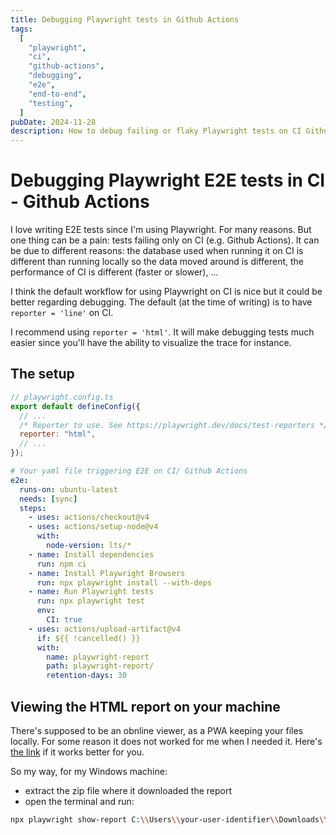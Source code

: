```yaml
---
title: Debugging Playwright tests in Github Actions
tags:
  [
    "playwright",
    "ci",
    "github-actions",
    "debugging",
    "e2e",
    "end-to-end",
    "testing",
  ]
pubDate: 2024-11-28
description: How to debug failing or flaky Playwright tests on CI Github Actions
---
```


# Debugging Playwright E2E tests in CI - Github Actions

I love writing E2E tests since I'm using Playwright. For many reasons.
But one thing can be a pain: tests failing only on CI (e.g. Github Actions).
It can be due to different reasons: the database used when running it on CI is different than running locally so the data moved around is different, the performance of CI is different (faster or slower), ...

I think the default workflow for using Playwright on CI is nice but it could be better regarding debugging.
The default (at the time of writing) is to have `reporter = 'line'` on CI.

I recommend using `reporter = 'html'`. It will make debugging tests much easier since you'll have the ability to visualize the trace for instance.

## The setup

```js
// playwright.config.ts
export default defineConfig({
  // ...
  /* Reporter to use. See https://playwright.dev/docs/test-reporters */
  reporter: "html",
  // ...
});
```

```yaml
# Your yaml file triggering E2E on CI/ Github Actions
e2e:
  runs-on: ubuntu-latest
  needs: [sync]
  steps:
    - uses: actions/checkout@v4
    - uses: actions/setup-node@v4
      with:
        node-version: lts/*
    - name: Install dependencies
      run: npm ci
    - name: Install Playwright Browsers
      run: npx playwright install --with-deps
    - name: Run Playwright tests
      run: npx playwright test
      env:
        CI: true
    - uses: actions/upload-artifact@v4
      if: ${{ !cancelled() }}
      with:
        name: playwright-report
        path: playwright-report/
        retention-days: 30
```

## Viewing the HTML report on your machine

There's supposed to be an obnline viewer, as a PWA keeping your files locally. For some reason it does not worked for me when I needed it. Here's [the link](https://trace.playwright.dev/) if it works better for you.

So my way, for my Windows machine:

<ul>
  <li>extract the zip file where it downloaded the report</li>
  <li>open the terminal and run:</li>
</ul>

```bash
npx playwright show-report C:\\Users\\your-user-identifier\\Downloads\\playwright-report
```
